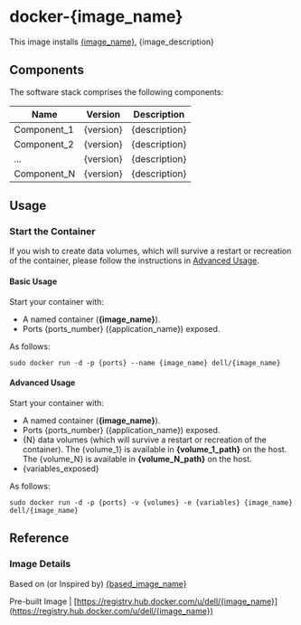 # docker-{image_name}
This image installs [{image_name}]({image_official_website}), {image_description}

## Components
The software stack comprises the following components:

Name         | Version     | Description
-------------|-------------|------------------
Component_1  | {version}   | {description}
Component_2  | {version}   | {description}
...          | {version}   | {description}
Component_N  | {version}   | {description}

## Usage

### Start the Container
If you wish to create data volumes, which will survive a restart or recreation of the container, please follow the instructions in [Advanced Usage](#advanced-usage).

#### Basic Usage
Start your container with:

 - A named container (**{image_name}**).
 - Ports {ports_number} ({application_name}) exposed.

As follows:

```no-highlight
sudo docker run -d -p {ports} --name {image_name} dell/{image_name}
```

<a name="advanced-usage"></a>
#### Advanced Usage
Start your container with:

- A named container (**{image_name}**).
- Ports {ports_number} ({application_name}) exposed.
- {N} data volumes (which will survive a restart or recreation of the container). The {volume_1} is available in **{volume_1_path}** on the host. The {volume_N} is available in **{volume_N_path}** on the host. 
- {variables_exposed} 

As follows:

```no-highlight
sudo docker run -d -p {ports} -v {volumes} -e {variables} {image_name} dell/{image_name}
```

## Reference

### Image Details

Based on (or Inspired by) [{based_image_name}]({based_image_github})

Pre-built Image | [https://registry.hub.docker.com/u/dell/{image_name}](https://registry.hub.docker.com/u/dell/{image_name}) 
